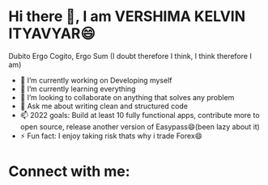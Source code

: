 
<h1 >Hi there 👋, I am VERSHIMA KELVIN ITYAVYAR😄</h1>

Dubito Ergo Cogito, Ergo Sum (I doubt therefore I think, I think therefore I am)

- 🔭 I’m currently working on Developing myself
- 🌱 I’m currently learning everything
- 👯 I’m looking to collaborate on anything that solves any problem
- 💬 Ask me about writing clean and structured code
- 📫 2022 goals: Build at least 10 fully functional apps, contribute more to open source, release another version of Easypass😄(been lazy about it)
- ⚡ Fun fact: I enjoy taking risk thats why i trade Forex😄

# Connect with me:
